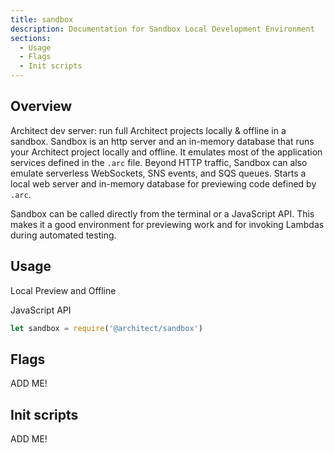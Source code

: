 ```yaml
---
title: sandbox
description: Documentation for Sandbox Local Development Environment
sections:
  - Usage
  - Flags
  - Init scripts
---
```


## Overview

Architect dev server: run full Architect projects locally & offline in a sandbox. Sandbox is an http server and an in-memory database that runs your Architect project locally and offline. It emulates most of the application services defined in the `.arc` file. Beyond HTTP traffic, Sandbox can also emulate serverless WebSockets, SNS events, and SQS queues.
Starts a local web server and in-memory database for previewing code defined by `.arc`.

Sandbox can be called directly from the terminal or a JavaScript API. This makes it a good environment for previewing work and for invoking Lambdas during automated testing.

## Usage

Local Preview and Offline

JavaScript API
```js
let sandbox = require('@architect/sandbox')
```

## Flags

ADD ME!


## Init scripts

ADD ME!